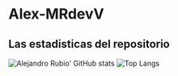 # Alex-MRdevV

## Las estadisticas del repositorio
![Alejandro Rubio' GitHub stats](https://github-readme-stats.vercel.app/api?username=alex-mrdevV&show_icons=true&theme=dark) ![Top Langs](https://github-readme-stats.vercel.app/api/top-langs/?username=alex-mrdevV&layout=compact&theme=dark)
